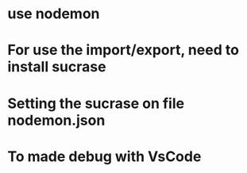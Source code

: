 # use nodemon
# For use the import/export, need to install sucrase
# Setting the sucrase on file nodemon.json 
# To made debug with VsCode